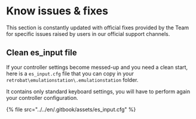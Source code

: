# Know issues & fixes

This section is constantly updated with official fixes provided by the Team for specific issues raised by users in our official support channels.

## Clean es\_input file

If your controller settings become messed-up and you need a clean start, here is a `es_input.cfg` file that you can copy in your `retrobat\emulationstation\.emulationstation` folder.

It contains only standard keyboard settings, you will have to perform again your controller configuration.

{% file src="../../en/.gitbook/assets/es_input.cfg" %}
